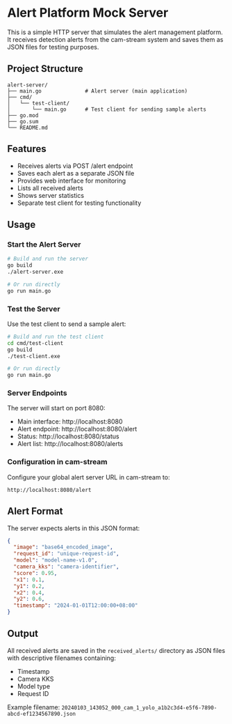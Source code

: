 # Alert Platform Mock Server

This is a simple HTTP server that simulates the alert management platform. It receives detection alerts from the cam-stream system and saves them as JSON files for testing purposes.

## Project Structure

```
alert-server/
├── main.go              # Alert server (main application)
├── cmd/
│   └── test-client/
│       └── main.go      # Test client for sending sample alerts
├── go.mod
├── go.sum
└── README.md
```

## Features

- Receives alerts via POST /alert endpoint
- Saves each alert as a separate JSON file
- Provides web interface for monitoring
- Lists all received alerts
- Shows server statistics
- Separate test client for testing functionality

## Usage

### Start the Alert Server

```bash
# Build and run the server
go build
./alert-server.exe

# Or run directly
go run main.go
```

### Test the Server

Use the test client to send a sample alert:

```bash
# Build and run the test client
cd cmd/test-client
go build
./test-client.exe

# Or run directly
go run main.go
```

### Server Endpoints

The server will start on port 8080:
- Main interface: http://localhost:8080
- Alert endpoint: http://localhost:8080/alert
- Status: http://localhost:8080/status
- Alert list: http://localhost:8080/alerts

### Configuration in cam-stream

Configure your global alert server URL in cam-stream to:
```
http://localhost:8080/alert
```

## Alert Format

The server expects alerts in this JSON format:

```json
{
  "image": "base64_encoded_image",
  "request_id": "unique-request-id",
  "model": "model-name-v1.0",
  "camera_kks": "camera-identifier",
  "score": 0.95,
  "x1": 0.1,
  "y1": 0.2,
  "x2": 0.4,
  "y2": 0.6,
  "timestamp": "2024-01-01T12:00:00+08:00"
}
```

## Output

All received alerts are saved in the `received_alerts/` directory as JSON files with descriptive filenames containing:
- Timestamp
- Camera KKS
- Model type
- Request ID

Example filename: `20240103_143052_000_cam_1_yolo_a1b2c3d4-e5f6-7890-abcd-ef1234567890.json`
